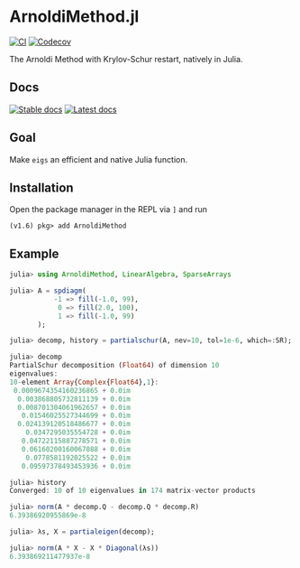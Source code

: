 # ArnoldiMethod.jl

[![CI](https://github.com/JuliaLinearAlgebra/ArnoldiMethod.jl/actions/workflows/ci.yml/badge.svg)](https://github.com/JuliaLinearAlgebra/ArnoldiMethod.jl/actions/workflows/ci.yml) [![Codecov](https://codecov.io/github/JuliaLinearAlgebra/ArnoldiMethod.jl/coverage.svg?branch=master)](https://codecov.io/github/JuliaLinearAlgebra/ArnoldiMethod.jl?branch=master)



The Arnoldi Method with Krylov-Schur restart, natively in Julia.

## Docs
[![Stable docs](https://img.shields.io/badge/docs-stable-blue.svg)](https://julialinearalgebra.github.io/ArnoldiMethod.jl/stable) [![Latest docs](https://img.shields.io/badge/docs-dev-blue.svg)](https://julialinearalgebra.github.io/ArnoldiMethod.jl/dev)

## Goal
Make `eigs` an efficient and native Julia function.

## Installation

Open the package manager in the REPL via `]` and run

```
(v1.6) pkg> add ArnoldiMethod
```

## Example

```julia
julia> using ArnoldiMethod, LinearAlgebra, SparseArrays

julia> A = spdiagm(
           -1 => fill(-1.0, 99),
            0 => fill(2.0, 100), 
            1 => fill(-1.0, 99)
       );

julia> decomp, history = partialschur(A, nev=10, tol=1e-6, which=:SR);

julia> decomp
PartialSchur decomposition (Float64) of dimension 10
eigenvalues:
10-element Array{Complex{Float64},1}:
 0.0009674354160236865 + 0.0im
  0.003868805732811139 + 0.0im
  0.008701304061962657 + 0.0im
   0.01546025527344699 + 0.0im
  0.024139120518486677 + 0.0im
    0.0347295035554728 + 0.0im
   0.04722115887278571 + 0.0im
   0.06160200160067088 + 0.0im
    0.0778581192025522 + 0.0im
   0.09597378493453936 + 0.0im

julia> history
Converged: 10 of 10 eigenvalues in 174 matrix-vector products

julia> norm(A * decomp.Q - decomp.Q * decomp.R)
6.39386920955869e-8

julia> λs, X = partialeigen(decomp);

julia> norm(A * X - X * Diagonal(λs))
6.393869211477937e-8
```
